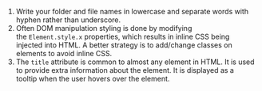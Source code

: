 1. Write your folder and file names in lowercase and separate words with hyphen rather than underscore.
2.  Often DOM manipulation styling is done by modifying the `Element.style.x` properties, which results in inline CSS being injected into HTML. A better strategy is to add/change classes on elements to avoid inline CSS.
3. The `title` attribute is common to almost any element in HTML. It is used to provide extra information about the element. It is displayed as a tooltip when the user hovers over the element.